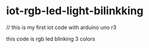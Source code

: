 # iot-rgb-led-light-bilinkking
// this is my first iot code with arduino uno r3


this code is rgb led blinking 3 colors
